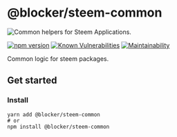 # @blocker/steem-common

![Common helpers for Steem Applications.](cover.png)

[![npm version](https://badge.fury.io/js/%40blocker%2Fsteem-common.svg)](https://badge.fury.io/js/%40blocker%2Fsteem-common) [![Known Vulnerabilities](https://snyk.io/test/github/vinicius73/steem-js/badge.svg?targetFile=packages%2Fapi%2Fpackage.json)](https://snyk.io/test/github/vinicius73/steem-js?targetFile=packages%2Fapi%2Fpackage.json) [![Maintainability](https://api.codeclimate.com/v1/badges/dd68234bd1cd08dfa170/maintainability)](https://codeclimate.com/github/%40blocker%2Fsteem-common/maintainability)

Common logic for steem packages.

## Get started

### Install

```shell
yarn add @blocker/steem-common
# or
npm install @blocker/steem-common
```
